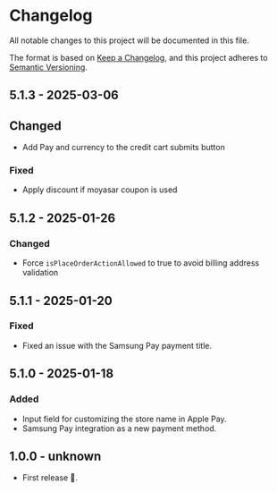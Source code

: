 # Changelog

All notable changes to this project will be documented in this file.

The format is based on [Keep a Changelog](https://keepachangelog.com/en/1.1.0/), 
and this project adheres to [Semantic Versioning](https://semver.org/spec/v2.0.0.html).

## 5.1.3 - 2025-03-06

## Changed
- Add Pay and currency to the credit cart submits button

### Fixed
- Apply discount if moyasar coupon is used

## 5.1.2 - 2025-01-26
### Changed
-  Force ```isPlaceOrderActionAllowed``` to true to avoid billing address validation


## 5.1.1 - 2025-01-20
### Fixed
- Fixed an issue with the Samsung Pay payment title.

## 5.1.0 - 2025-01-18
### Added
- Input field for customizing the store name in Apple Pay.
- Samsung Pay integration as a new payment method.


## 1.0.0 - unknown

- First release 🎉.

